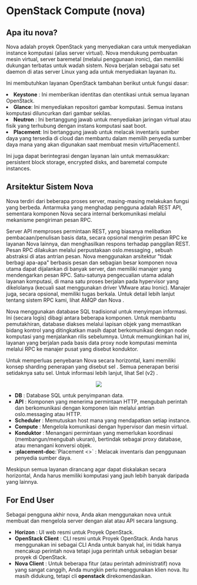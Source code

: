 # OpenStack Compute (nova)

## Apa itu nova?
Nova adalah proyek OpenStack yang menyediakan cara untuk menyediakan instance komputasi (alias server virtual). Nova mendukung pembuatan mesin virtual, server baremetal (melalui penggunaan ironic), dan memiliki dukungan terbatas untuk wadah sistem. Nova berjalan sebagai satu set daemon di atas server Linux yang ada untuk menyediakan layanan itu.

Ini membutuhkan layanan OpenStack tambahan berikut untuk fungsi dasar:
<li><b>Keystone</b> : Ini memberikan identitas dan otentikasi untuk semua layanan OpenStack.</li>
<li><b>Glance</b>: Ini menyediakan repositori gambar komputasi. Semua instans komputasi diluncurkan dari gambar sekilas.</li>
<li><b>Neutron</b> : Ini bertanggung jawab untuk menyediakan jaringan virtual atau fisik yang terhubung dengan instans komputasi saat boot.</li>
<li><b>Placement</b>: Ini bertanggung jawab untuk melacak inventaris sumber daya yang tersedia di cloud dan membantu dalam memilih penyedia sumber daya mana yang akan digunakan saat membuat mesin virtuPlacement:l.</li>

Ini juga dapat berintegrasi dengan layanan lain untuk memasukkan: persistent block storage, encrypted disks, and baremetal compute instances.

## Arsitektur Sistem Nova
Nova terdiri dari beberapa proses server, masing-masing melakukan fungsi yang berbeda. Antarmuka yang menghadap pengguna adalah REST API, sementara komponen Nova secara internal berkomunikasi melalui mekanisme pengiriman pesan RPC.

Server API memproses permintaan REST, yang biasanya melibatkan pembacaan/penulisan basis data, secara opsional mengirim pesan RPC ke layanan Nova lainnya, dan menghasilkan respons terhadap panggilan REST. Pesan RPC dilakukan melalui perpustakaan oslo.messaging , sebuah abstraksi di atas antrian pesan. Nova menggunakan arsitektur "tidak berbagi apa-apa" berbasis pesan dan sebagian besar komponen nova utama dapat dijalankan di banyak server, dan memiliki manajer yang mendengarkan pesan RPC. Satu-satunya pengecualian utama adalah layanan komputasi, di mana satu proses berjalan pada hypervisor yang dikelolanya (kecuali saat menggunakan driver VMware atau Ironic). Manajer juga, secara opsional, memiliki tugas berkala. Untuk detail lebih lanjut tentang sistem RPC kami, lihat AMQP dan Nova .

Nova menggunakan database SQL tradisional untuk menyimpan informasi. Ini (secara logis) dibagi antara beberapa komponen. Untuk membantu pemutakhiran, database diakses melalui lapisan objek yang memastikan bidang kontrol yang ditingkatkan masih dapat berkomunikasi dengan node komputasi yang menjalankan rilis sebelumnya. Untuk memungkinkan hal ini, layanan yang berjalan pada basis data proxy node komputasi meminta melalui RPC ke manajer pusat yang disebut konduktor.

Untuk memperluas penyebaran Nova secara horizontal, kami memiliki konsep sharding penerapan yang disebut sel . Semua penerapan berisi setidaknya satu sel. Untuk informasi lebih lanjut, lihat Sel (v2) .
<p align="center"><img src="https://drive.google.com/uc?export=view&id=1WKpnHu-_GxAFd2bJ0-5udTLYMBRrRd9C"> </p>
<ul>
  <li><b>DB</b> : Database SQL untuk penyimpanan data.</li>
  <li><b>API</b> : Komponen yang menerima permintaan HTTP, mengubah perintah dan berkomunikasi dengan komponen lain melalui antrian oslo.messaging atau HTTP.</li>
  <li><b>Scheduler</b> : Memutuskan host mana yang mendapatkan setiap instance.</li>
  <li><b>Compute</b> : Mengelola komunikasi dengan hypervisor dan mesin virtual.</li>
  <li><b>Konduktor</b> : Menangani permintaan yang memerlukan koordinasi (membangun/mengubah ukuran), bertindak sebagai proxy database, atau menangani konversi objek.</li>
  <li><b>:placement-doc</b>:`Placement <>` : Melacak inventaris dan penggunaan penyedia sumber daya.</li>
</ul>
Meskipun semua layanan dirancang agar dapat diskalakan secara horizontal, Anda harus memiliki komputasi yang jauh lebih banyak daripada yang lainnya.

## For End User
Sebagai pengguna akhir nova, Anda akan menggunakan nova untuk membuat dan mengelola server dengan alat atau API secara langsung.
<ul>
  <li><b>Horizon</b> : UI web resmi untuk Proyek OpenStack.</li>
  <li><b>OpenStack Client</b> : CLI resmi untuk Proyek OpenStack. Anda harus menggunakan ini sebagai CLI Anda untuk banyak hal, ini tidak hanya mencakup perintah nova tetapi juga perintah untuk sebagian besar proyek di OpenStack.</li>
  <li><b>Nova Client</b> : Untuk beberapa fitur (atau perintah administratif) nova yang sangat canggih, Anda mungkin perlu menggunakan klien nova. Itu masih didukung, tetapi cli <b>openstack</b> direkomendasikan.</li>
</ul>
